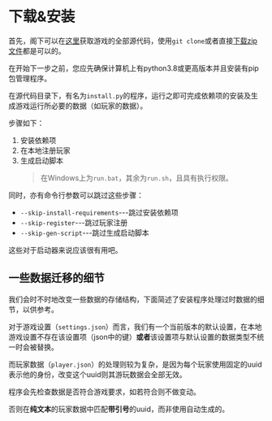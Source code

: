 # 下载&安装
首先，阁下可以在[这里](https://github.com/Minecraft-in-python/Minecraft)获取游戏的全部源代码，使用`git clone`或者直接[下载zip文件](https://github.com/Minecraft-in-python/Minecraft/archive/refs/heads/master.zip)都是可以的。

在开始下一步之前，您应先确保计算机上有python3.8或更高版本并且安装有pip包管理程序。

在源代码目录下，有名为`install.py`的程序，运行之即可完成依赖项的安装及生成游戏运行所必要的数据（如玩家的数据）。

步骤如下：

1. 安装依赖项
2. 在本地注册玩家
3. 生成启动脚本
   > 在Windows上为`run.bat`，其余为`run.sh`，且具有执行权限。

同时，亦有命令行参数可以跳过这些步骤：

- `--skip-install-requirements`---跳过安装依赖项
- `--skip-register`---跳过玩家注册
- `--skip-gen-script`---跳过生成启动脚本

这些对于启动器来说应该很有用吧。

## 一些数据迁移的细节
我们会时不时地改变一些数据的存储结构，下面简述了安装程序处理过时数据的细节，以供参考。

对于游戏设置（`settings.json`）而言，我们有一个当前版本的默认设置，在本地游戏设置不存在该设置项（json中的键）**或者**该设置项与默认设置的数据类型不统一时会被替换。

而玩家数据（`player.json`）的处理则较为复杂，是因为每个玩家使用固定的uuid表示他的身份，改变这个uuid则其游玩数据会全部无效。

程序会先检查数据是否符合游戏要求，如若符合则不做变动。

否则在**纯文本**的玩家数据中匹配**带引号**的uuid，而非使用自动生成的。
